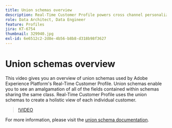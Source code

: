 ```yaml
---
title: Union schemas overview
description: Real-Time Customer Profile powers cross channel personalization at scale through each phase of the customer journey. Batch or Streaming data can be enabled for the Real-Time Customer Profile by enabling both the schema and corresponding dataset.
role: Data Architect, Data Engineer
feature: Profiles
jira: KT-6754
thumbnail: 329940.jpg
exl-id: 6e6512c2-2d8e-4b56-b8b8-d318b98f3627
---
```

# Union schemas overview

This video gives you an overview of union schemas used by Adobe Experience Platform's Real-Time Customer Profile. Union schemas enable you to see an amalgamation of all of the fields contained within schemas sharing the same class. Real-Time Customer Profile uses the union schemas to create a holistic view of each individual customer.

>[!VIDEO](https://video.tv.adobe.com/v/329940?quality=12&learn=on)

For  more information, please visit the [union schema documentation](https://experienceleague.adobe.com/docs/experience-platform/profile/union-schemas/union-schema.html).

